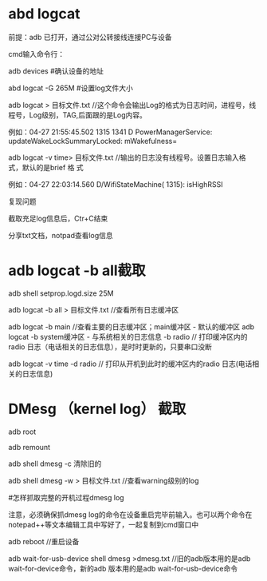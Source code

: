 # abd logcat
前提：adb 已打开，通过公对公转接线连接PC与设备

cmd输入命令行：

adb devices #确认设备的地址

abd logcat -G 265M #设置log文件大小

adb logcat > 目标文件.txt  //这个命令会输出Log的格式为日志时间，进程号，线程号，Log级别，TAG,后面跟的是Log内容。

例如：04-27 21:55:45.502  1315  1341 D PowerManagerService: updateWakeLockSummaryLocked: mWakefulness=

adb logcat -v time> 目标文件.txt //输出的日志没有线程号。设置日志输入格式，默认的是brief 格 式

例如：04-27 22:03:14.560 D/WifiStateMachine( 1315):  isHighRSSI 

复现问题 

截取充足log信息后，Ctr+C结束

分享txt文档，notpad查看log信息

# adb logcat -b all截取
adb shell setprop.logd.size 25M

adb logcat -b all > 目标文件.txt //查看所有日志缓冲区

adb logcat -b main //查看主要的日志缓冲区；main缓冲区 - 默认的缓冲区 adb logcat -b system缓冲区 - 与系统相关的日志信息 -b radio   // 打印缓冲区内的radio 日志（电话相关的日志信息），是时时更新的，只要串口没断

adb logcat -v time -d radio  // 打印从开机到此时的缓冲区内的radio 日志(电话相关的日志信息)

# DMesg （kernel log） 截取
adb root

adb remount

adb shell dmesg -c   清除旧的

adb shell dmesg -w > 目标文件.txt //查看warning级别的log

#怎样抓取完整的开机过程dmesg log

注意，必须确保抓dmesg log的命令在设备重启完毕前输入。也可以两个命令在notepad++等文本编辑工具中写好了，一起复制到cmd窗口中

adb reboot //重启设备

adb wait-for-usb-device shell dmesg >dmesg.txt  //旧的adb版本用的是adb wait-for-device命令，新的adb 版本用的是adb wait-for-usb-device命令


